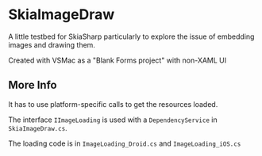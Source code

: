 SkiaImageDraw
======

A little testbed for SkiaSharp particularly to explore the issue of embedding images and drawing them.

Created with VSMac as a "Blank Forms project" with non-XAML UI

## More Info
It has to use platform-specific calls to get the resources loaded.

The interface `IImageLoading` is used with a `DependencyService` in `SkiaImageDraw.cs`.

The loading code is in `ImageLoading_Droid.cs` and `ImageLoading_iOS.cs`

